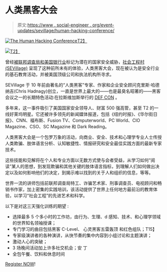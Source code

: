 # 人类黑客大会

> 原文:[https://www . social-engineer . org/event-updates/sevillage/human-hacking-conference/](https://www.social-engineer.org/event-updates/sevillage/human-hacking-conference/)

[![The Human Hacking Conference](../Images/74c939178dbe47c9e74add5bc6398221.png)T2】](http://sevillage.org)

[![](../Images/c62a6b2b87787b07675b290d3075ce15.png)T2】](https://www.sevillage.org/)

曾经[被联邦调查局和美国银行业](https://www.computerworld.com/article/2519699/fbi-sought-data-on-defcon--social-engineering--contest.html)标记为潜在的国家安全威胁，[社会工程村(SEVillage)](https://www.sevillage.org/organizers/) 呈现了这种前所未有的体验，人类黑客大会，现在被认为是安全行业的基石教育活动，并被美国顶级公司和执法机构所寻求。

SEVillage 于 10 年前由著名的“人类黑客”专家、作家和企业安全顾问克里斯·哈德纳吉(Chris Hadnagy)创立，一直是世界上最大的——也是最臭名昭著的——黑客会议之一的长期特色活动:在拉斯维加斯举行的 [DEF CON](https://www.social-engineer.org/social-engineering/sevilllage-at-def-con-27-updates/) 。

多年来，这一事件吸引了美国国家安全领导人、财富 500 强高管，甚至 T2 的一线好莱坞明星。它还被许多领先的新闻媒体报道，包括《纽约时报》、《华尔街日报》、CNN、福布斯、Fusion TV、Computerworld、PC World、CIO Magazine、CSO、SC Magazine 和 Dark Reading。

人类黑客大会是一个包罗万象的活动，向商业、安全、技术和心理学专业人士传授人类欺骗、肢体语言分析、认知敏捷性、情报研究和安全最佳实践方面的最新专家技术。

这些技能和见解将在个人和专业方面以无数方式使与会者受益，从学习如何“阅读”某人的思想，到发现欺骗和其他关键的肢体语言指标，到理解人们如何做出决定以及如何影响他们的决定，到揭示难以找到的关于人和组织的信息，等等。

世界一流的讲师包括前联邦调查局特工、诈骗艺术家、刑事调查员、电视顾问和畅销书作家，加上密集的实践培训，该活动提供了世界上任何地方最前沿的教育体验，以学习“社会工程”的先进艺术和科学。

以下是对这三天强化训练的期望 :

*   选择最多 5 个多小时的工作坊，由行为、生理、d 感知、技术、和心理学领域的世界知名领袖授课；
*   专门学习的曲目包括黑客 C-Level、 心灵黑客五雷轰顶 和红色组队；T15】
*   专家级演讲者的各种演讲，从快节奏的集中内容到小组讨论和主题演讲；
*   激动人心的突破；
*   3 场晚间活动加上许多社交机会；安 丁
*   全包午餐、饮料和休息时间

[Register NOW](https://www.sevillage.org/)!